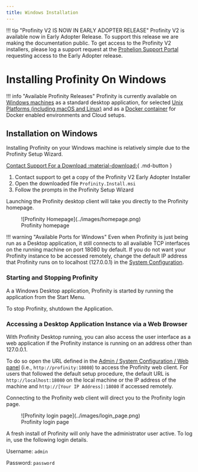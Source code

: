 ```yaml
---
title: Windows Installation
---
```


!!! tip "Profinity V2 IS NOW IN EARLY ADOPTER RELEASE"
    Profinity V2 is available now in Early Adopter Release.  To support this release we are making the documentation public.  To get access to the Profinity V2 installers, please log a support request at the [Prohelion Support Portal](https://prohelion.atlassian.net/servicedesk/customer/portals) requesting access to the Early Adopter release.

# Installing Profinity On Windows

!!! info "Available Profinity Releases"
    Profinity is currently available on [Windows machines](./Windows_Installation.md) as a standard desktop application, for selected [Unix Platforms (including macOS and Linux)](./Zip_Installation.md) and as a [Docker container](./Docker_Installation.md) for Docker enabled environments and Cloud setups.

## Installation on Windows

Installing Profinity on your Windows machine is relatively simple due to the Profinity Setup Wizard.

[Contact Support For a Download :material-download:](https://prohelion.atlassian.net/servicedesk/customer/portals){ .md-button }

1. Contact support to get a copy of the Profinity V2 Early Adopter Installer
2. Open the downloaded file `Profinity.Install.msi`
3. Follow the prompts in the Profinity Setup Wizard

Launching the Profinity desktop client will take you directly to the Profinity homepage.

<figure markdown>
![Profinity Homepage](../images/homepage.png)
<figcaption>Profinity homepage</figcaption>
</figure>

!!! warning "Available Ports for Windows"
    Even when Profinity is just being run as a Desktop application, it still connects to all available TCP interfaces on the running machine on port 18080 by default.  If you do not want your Profinity instance to be accessed remotely, change the default IP address that Profinity runs on to localhost (127.0.0.1) in the [System Configuration](../Administration/System_Config.md).

### Starting and Stopping Profinity

A a Windows Desktop application, Profinity is started by running the application from the Start Menu.  

To stop Profinity, shutdown the Application.

### Accessing a Desktop Application Instance via a Web Browser

With Profinity Desktop running, you can also access the user interface as a web application if the Profinity instance is running on an address other than 127.0.0.1.  

To do so open the URL defined in the [Admin / System Configuration / Web panel](../Administration/System_Config.md) (i.e., `http://profinity:18080`) to access the Profinity web client. For users that followed the default setup procedure, the default URL is `http://localhost:18080` on the local machine or the IP address of the machine and `http://[Your IP Address]:18080` if accessed remotely.

Connecting to the Profinity web client will direct you to the Profinity login page. 

<figure markdown>
![Profinity login page](../images/login_page.png)
<figcaption>Profinity login page</figcaption>
</figure>

A fresh install of Profinity will only have the administrator user active. To log in, use the following login details.

Username: `admin`

Password: `password`
